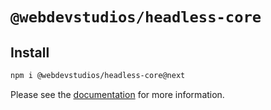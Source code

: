 # `@webdevstudios/headless-core`

## Install

```bash
npm i @webdevstudios/headless-core@next
```

Please see the [documentation](https://webdevstudios.github.io/nextjs-wordpress-starter/) for more information.
